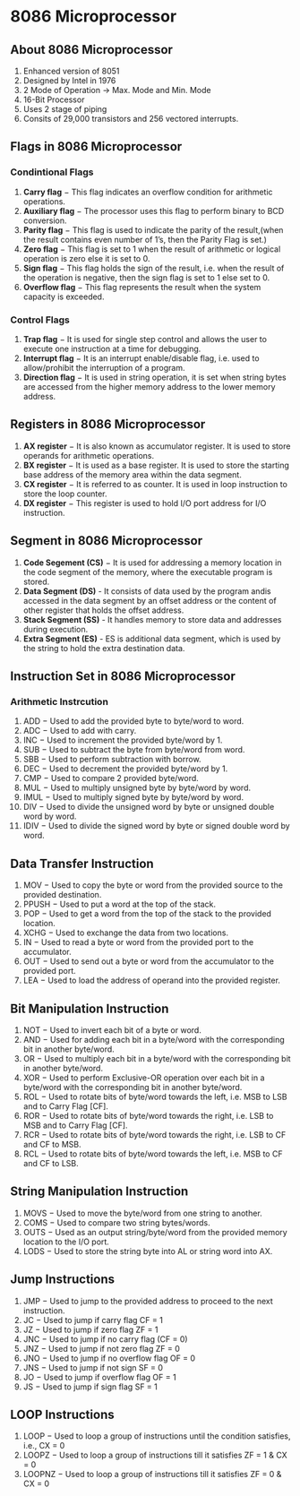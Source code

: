 # 8086 Microprocessor

## About 8086 Microprocessor
1. Enhanced version of 8051
1. Designed by Intel in 1976
1. 2 Mode of Operation -> Max. Mode and Min. Mode
1. 16-Bit Processor
1. Uses 2 stage of piping
1. Consits of 29,000 transistors and 256 vectored interrupts.

## Flags in 8086 Microprocessor
### Condintional Flags
1. **Carry flag** − This flag indicates an overflow condition for arithmetic operations.
1. **Auxiliary flag** − The processor uses this flag to perform binary to BCD conversion.
1. **Parity flag** − This flag is used to indicate the parity of the result,(when the result contains even number of 1’s, then the Parity Flag is set.)
1. **Zero flag** − This flag is set to 1 when the result of arithmetic or logical operation is zero else it is set to 0.
1. **Sign flag** − This flag holds the sign of the result, i.e. when the result of the operation is negative, then the sign flag is set to 1 else set to 0.
1. **Overflow flag** − This flag represents the result when the system capacity is exceeded.
### Control Flags
1. **Trap flag** − It is used for single step control and allows the user to execute one instruction at a time for debugging.
1. **Interrupt flag** − It is an interrupt enable/disable flag, i.e. used to allow/prohibit the interruption of a program.
1. **Direction flag** − It is used in string operation, it is set when string bytes are accessed from the higher memory address to the lower memory address.


## Registers in 8086 Microprocessor
1. **AX register** − It is also known as accumulator register. It is used to store operands for arithmetic operations.
2. **BX register** − It is used as a base register. It is used to store the starting base address of the memory area within the data segment.
3. **CX register** − It is referred to as counter. It is used in loop instruction to store the loop counter.
4. **DX register** − This register is used to hold I/O port address for I/O instruction.


## Segment in 8086 Microprocessor
1. **Code Segement (CS)** − It is used for addressing a memory location in the code segment of the memory, where the executable program is stored.
2. **Data Segment (DS)** - It consists of data used by the program andis accessed in the data segment by an offset address or the content of other register that holds the offset address.
3. **Stack Segment (SS)** - It handles memory to store data and addresses during execution.
4. **Extra Segment (ES)** - ES is additional data segment, which is used by the string to hold the extra destination data.


## Instruction Set in 8086 Microprocessor
### Arithmetic Instrcution
1. ADD − Used to add the provided byte to byte/word to word.
1. ADC − Used to add with carry.
1. INC − Used to increment the provided byte/word by 1.
1. SUB − Used to subtract the byte from byte/word from word.
1. SBB − Used to perform subtraction with borrow.
1. DEC − Used to decrement the provided byte/word by 1.
1. CMP − Used to compare 2 provided byte/word.
1. MUL − Used to multiply unsigned byte by byte/word by word.
1. IMUL − Used to multiply signed byte by byte/word by word.
1. DIV − Used to divide the unsigned word by byte or unsigned double word by word.
1. IDIV − Used to divide the signed word by byte or signed double word by word.

## Data Transfer Instruction
1. MOV − Used to copy the byte or word from the provided source to the provided destination.
1. PPUSH − Used to put a word at the top of the stack.
1. POP − Used to get a word from the top of the stack to the provided location.
1. XCHG − Used to exchange the data from two locations.
1. IN − Used to read a byte or word from the provided port to the accumulator.
1. OUT − Used to send out a byte or word from the accumulator to the provided port.
1. LEA − Used to load the address of operand into the provided register.

## Bit Manipulation Instruction
1. NOT − Used to invert each bit of a byte or word.
1. AND − Used for adding each bit in a byte/word with the corresponding bit in another byte/word.
1. OR − Used to multiply each bit in a byte/word with the corresponding bit in another byte/word.
1. XOR − Used to perform Exclusive-OR operation over each bit in a byte/word with the corresponding bit in another byte/word.
1. ROL − Used to rotate bits of byte/word towards the left, i.e. MSB to LSB and to Carry Flag [CF].
1. ROR − Used to rotate bits of byte/word towards the right, i.e. LSB to MSB and to Carry Flag [CF].
1. RCR − Used to rotate bits of byte/word towards the right, i.e. LSB to CF and CF to MSB.
1. RCL − Used to rotate bits of byte/word towards the left, i.e. MSB to CF and CF to LSB.

## String Manipulation Instruction
1. MOVS − Used to move the byte/word from one string to another.
1. COMS − Used to compare two string bytes/words.
1. OUTS − Used as an output string/byte/word from the provided memory location to the I/O port.
1. LODS − Used to store the string byte into AL or string word into AX.

## Jump Instructions
1. JMP − Used to jump to the provided address to proceed to the next instruction.
1. JC − Used to jump if carry flag CF = 1
1. JZ − Used to jump if zero flag ZF = 1
1. JNC − Used to jump if no carry flag (CF = 0)
1. JNZ − Used to jump if not zero flag ZF = 0
1. JNO − Used to jump if no overflow flag OF = 0
1. JNS − Used to jump if not sign SF = 0
1. JO − Used to jump if overflow flag OF = 1
1. JS − Used to jump if sign flag SF = 1

## LOOP Instructions
1. LOOP − Used to loop a group of instructions until the condition satisfies, i.e., CX = 0
1. LOOPZ − Used to loop a group of instructions till it satisfies ZF = 1 & CX = 0
1. LOOPNZ − Used to loop a group of instructions till it satisfies ZF = 0 & CX = 0
